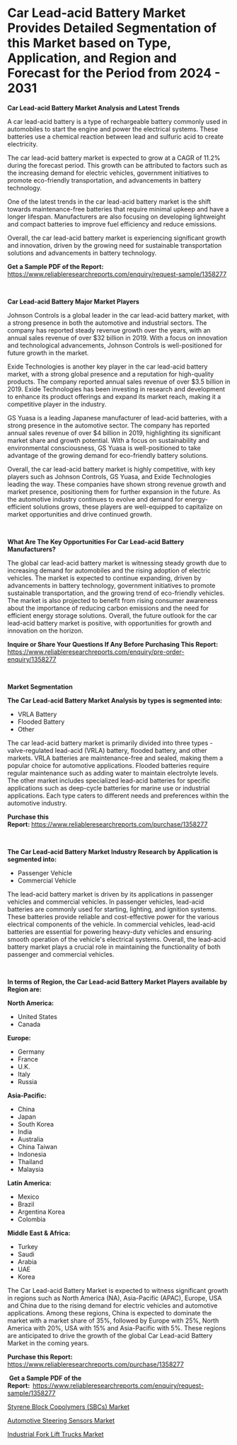 <p><h1>Car Lead-acid Battery Market Provides Detailed Segmentation of this Market based on Type, Application, and Region and Forecast for the Period from 2024 - 2031</h1></p><p><strong>Car Lead-acid Battery Market Analysis and Latest Trends</strong></p>
<p><p>A car lead-acid battery is a type of rechargeable battery commonly used in automobiles to start the engine and power the electrical systems. These batteries use a chemical reaction between lead and sulfuric acid to create electricity.</p><p>The car lead-acid battery market is expected to grow at a CAGR of 11.2% during the forecast period. This growth can be attributed to factors such as the increasing demand for electric vehicles, government initiatives to promote eco-friendly transportation, and advancements in battery technology.</p><p>One of the latest trends in the car lead-acid battery market is the shift towards maintenance-free batteries that require minimal upkeep and have a longer lifespan. Manufacturers are also focusing on developing lightweight and compact batteries to improve fuel efficiency and reduce emissions.</p><p>Overall, the car lead-acid battery market is experiencing significant growth and innovation, driven by the growing need for sustainable transportation solutions and advancements in battery technology.</p></p>
<p><strong>Get a Sample PDF of the Report:&nbsp;</strong> <a href="https://www.reliableresearchreports.com/enquiry/request-sample/1358277">https://www.reliableresearchreports.com/enquiry/request-sample/1358277</a></p>
<p>&nbsp;</p>
<p><strong>Car Lead-acid Battery Major Market Players</strong></p>
<p><p>Johnson Controls is a global leader in the car lead-acid battery market, with a strong presence in both the automotive and industrial sectors. The company has reported steady revenue growth over the years, with an annual sales revenue of over $32 billion in 2019. With a focus on innovation and technological advancements, Johnson Controls is well-positioned for future growth in the market.</p><p>Exide Technologies is another key player in the car lead-acid battery market, with a strong global presence and a reputation for high-quality products. The company reported annual sales revenue of over $3.5 billion in 2019. Exide Technologies has been investing in research and development to enhance its product offerings and expand its market reach, making it a competitive player in the industry.</p><p>GS Yuasa is a leading Japanese manufacturer of lead-acid batteries, with a strong presence in the automotive sector. The company has reported annual sales revenue of over $4 billion in 2019, highlighting its significant market share and growth potential. With a focus on sustainability and environmental consciousness, GS Yuasa is well-positioned to take advantage of the growing demand for eco-friendly battery solutions.</p><p>Overall, the car lead-acid battery market is highly competitive, with key players such as Johnson Controls, GS Yuasa, and Exide Technologies leading the way. These companies have shown strong revenue growth and market presence, positioning them for further expansion in the future. As the automotive industry continues to evolve and demand for energy-efficient solutions grows, these players are well-equipped to capitalize on market opportunities and drive continued growth.</p></p>
<p>&nbsp;</p>
<p><strong>What Are The Key Opportunities For Car Lead-acid Battery Manufacturers?</strong></p>
<p><p>The global car lead-acid battery market is witnessing steady growth due to increasing demand for automobiles and the rising adoption of electric vehicles. The market is expected to continue expanding, driven by advancements in battery technology, government initiatives to promote sustainable transportation, and the growing trend of eco-friendly vehicles. The market is also projected to benefit from rising consumer awareness about the importance of reducing carbon emissions and the need for efficient energy storage solutions. Overall, the future outlook for the car lead-acid battery market is positive, with opportunities for growth and innovation on the horizon.</p></p>
<p><strong>Inquire or Share Your Questions If Any Before Purchasing This Report:</strong> <a href="https://www.reliableresearchreports.com/enquiry/pre-order-enquiry/1358277">https://www.reliableresearchreports.com/enquiry/pre-order-enquiry/1358277</a></p>
<p>&nbsp;</p>
<p><strong>Market Segmentation</strong></p>
<p><strong>The Car Lead-acid Battery Market Analysis by types is segmented into:</strong></p>
<p><ul><li>VRLA Battery</li><li>Flooded Battery</li><li>Other</li></ul></p>
<p><p>The car lead-acid battery market is primarily divided into three types - valve-regulated lead-acid (VRLA) battery, flooded battery, and other markets. VRLA batteries are maintenance-free and sealed, making them a popular choice for automotive applications. Flooded batteries require regular maintenance such as adding water to maintain electrolyte levels. The other market includes specialized lead-acid batteries for specific applications such as deep-cycle batteries for marine use or industrial applications. Each type caters to different needs and preferences within the automotive industry.</p></p>
<p><strong>Purchase this Report:&nbsp;</strong><a href="https://www.reliableresearchreports.com/purchase/1358277">https://www.reliableresearchreports.com/purchase/1358277</a></p>
<p>&nbsp;</p>
<p><strong>The Car Lead-acid Battery Market Industry Research by Application is segmented into:</strong></p>
<p><ul><li>Passenger Vehicle</li><li>Commercial Vehicle</li></ul></p>
<p><p>The lead-acid battery market is driven by its applications in passenger vehicles and commercial vehicles. In passenger vehicles, lead-acid batteries are commonly used for starting, lighting, and ignition systems. These batteries provide reliable and cost-effective power for the various electrical components of the vehicle. In commercial vehicles, lead-acid batteries are essential for powering heavy-duty vehicles and ensuring smooth operation of the vehicle's electrical systems. Overall, the lead-acid battery market plays a crucial role in maintaining the functionality of both passenger and commercial vehicles.</p></p>
<p>&nbsp;</p>
<p><strong>In terms of Region, the Car Lead-acid Battery Market Players available by Region are:</strong></p>
<p>
    <p> <strong> North America: </strong>
        <ul>
            <li>United States</li>
            <li>Canada</li>
        </ul>
        </p> 
    <p> <strong> Europe: </strong>
        <ul>
            <li>Germany</li>
            <li>France</li>
            <li>U.K.</li>
            <li>Italy</li>
            <li>Russia</li>
        </ul>
        </p> 
    <p> <strong> Asia-Pacific: </strong>
        <ul>
            <li>China</li>
            <li>Japan</li>
            <li>South Korea</li>
            <li>India</li>
            <li>Australia</li>
            <li>China Taiwan</li>
            <li>Indonesia</li>
            <li>Thailand</li>
            <li>Malaysia</li>
        </ul>
        </p> 
    <p> <strong> Latin America: </strong>
        <ul>
            <li>Mexico</li>
            <li>Brazil</li>
            <li>Argentina Korea</li>
            <li>Colombia</li>
        </ul>
        </p> 
    <p> <strong> Middle East & Africa: </strong>
        <ul>
            <li>Turkey</li>
            <li>Saudi</li>
            <li>Arabia</li>
            <li>UAE</li>
            <li>Korea</li>
        </ul>
    </p>
    </p>
<p><p>The Car Lead-acid Battery Market is expected to witness significant growth in regions such as North America (NA), Asia-Pacific (APAC), Europe, USA and China due to the rising demand for electric vehicles and automotive applications. Among these regions, China is expected to dominate the market with a market share of 35%, followed by Europe with 25%, North America with 20%, USA with 15% and Asia-Pacific with 5%. These regions are anticipated to drive the growth of the global Car Lead-acid Battery Market in the coming years.</p></p>
<p><strong>Purchase this Report: </strong><a href="https://www.reliableresearchreports.com/purchase/1358277">https://www.reliableresearchreports.com/purchase/1358277</a></p>
<p>&nbsp;<strong>Get a Sample PDF of the Report:&nbsp;&nbsp;</strong><a href="https://www.reliableresearchreports.com/enquiry/request-sample/1358277">https://www.reliableresearchreports.com/enquiry/request-sample/1358277</a></p>
<p><strong></strong></p>
<p><p><a href="https://view.publitas.com/reportprime-1/global-styrene-block-copolymers-sbcs-market-by-types-applications-and-major-players-with-regional-growth-rate-analysis-and-development-situation-from-2023-to-2030/">Styrene Block Copolymers (SBCs) Market</a></p><p><a href="https://view.publitas.com/reportprime-1/global-automotive-steering-sensors-market-by-types-applications-and-major-players-with-regional-growth-rate-analysis-and-development-situation-from-2023-to-2030/">Automotive Steering Sensors Market</a></p><p><a href="https://view.publitas.com/reportprime-1/decoding-the-industrial-fork-lift-trucks-market-a-deep-dive-into-the-latest-market-trends-market-segmentation-and-competitive-analysis/">Industrial Fork Lift Trucks Market</a></p></p>